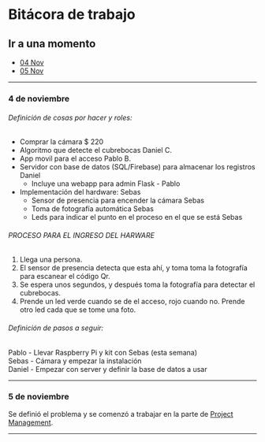 # Bitácora de trabajo

## Ir a una momento
+ [04 Nov](#4-de-noviembre)
+ [05 Nov](#5-de-noviembre)
___
### 4 de noviembre

###### Definición de cosas por hacer y roles:
- Comprar la cámara									$ 220
- Algoritmo que detecte el cubrebocas							Daniel C.
- App movil para el acceso								Pablo B.
- Servidor con base de datos (SQL/Firebase) para almacenar los registros		Daniel
	* Incluye una webapp para admin							Flask - Pablo
- Implementación del hardware:								Sebas
	+ Sensor de presencia para encender la cámara					Sebas
	+ Toma de fotografía automática							Sebas
	+ Leds para indicar el punto en el proceso en el que se está			Sebas


###### PROCESO PARA EL INGRESO DEL HARWARE
1. Llega una persona.
2. El sensor de presencia detecta que esta ahí, y toma toma la fotografía para escanear el código Qr.
3. Se espera unos segundos, y después toma la fotografía para detectar el cubrebocas.
4. Prende un led verde cuando se de el acceso, rojo cuando no. Prende otro led cada que se tome una foto.

###### Definición de pasos a seguir:  
Pablo - Llevar Raspberry Pi y kit con Sebas (esta semana)  
Sebas - Cámara y empezar la instalación  
Daniel - Empezar con server y definir la base de datos a usar  

___
### 5 de noviembre

Se definió el problema y se comenzó a trabajar en la parte de [Project Management](https://github.com/pablo-blancoc/Reto-IoT/tree/master/docs/project-management).
___
